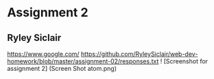 # Assignment 2
## Ryley Siclair 
https://www.google.com/
https://github.com/RyleySiclair/web-dev-homework/blob/master/assignment-02/responses.txt
! [Screenshot for assignment 2] (Screen Shot atom.png) 
